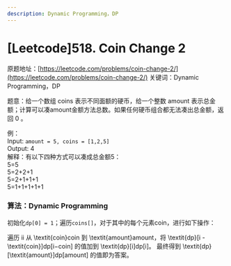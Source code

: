 ```yaml
---
description: Dynamic Programming，DP
---
```


# \[Leetcode\]518. Coin Change 2

原题地址：[https://leetcode.com/problems/coin-change-2/](https://leetcode.com/problems/coin-change-2/) 关键词：Dynamic Programming，DP

题意：给一个数组 coins 表示不同面额的硬币，给一个整数 amount 表示总金额；计算可以凑amount金额方法总数。如果任何硬币组合都无法凑出总金额，返回 0 。

例：  
Input: `amount = 5, coins = [1,2,5]`   
Output: 4   
解释：有以下四种方式可以凑成总金额5：  
5=5   
5=2+2+1   
5=2+1+1+1   
5=1+1+1+1+1

### 算法：Dynamic Programming



初始化`dp[0] = 1`；遍历`coins[]`，对于其中的每个元素coin，进行如下操作：

遍历 ii 从 \textit{coin}coin 到 \textit{amount}amount，将 \textit{dp}\[i - \textit{coin}\]dp\[i−coin\] 的值加到 \textit{dp}\[i\]dp\[i\]。 最终得到 \textit{dp}\[\textit{amount}\]dp\[amount\] 的值即为答案。





